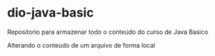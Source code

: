 # dio-java-basic
Repositorio para armazenar todo o conteúdo do curso de Java Basico

Alterando o conteudo de um arquivo de forma local